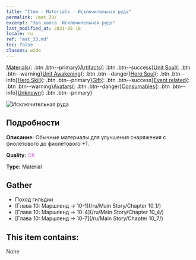 ```yaml
---
title: "Item - Materials - Исключительная руда"
permalink: /mat_33/
excerpt: "Эра хаоса  Исключительная руда"
last_modified_at: 2021-05-18
locale: ru
ref: "mat_33.md"
toc: false
classes: wide
---
```

 [Materials](/ItemsRU/){: .btn .btn--primary}[Artifacts](/ItemsRU/Artifacts/){: .btn .btn--success}[Unit Soul](/ItemsRU/UnitSoul/){: .btn .btn--warning}[Unit Awakening](/ItemsRU/UnitAwakening/){: .btn .btn--danger}[Hero Soul](/ItemsRU/HeroSoul/){: .btn .btn--info}[Hero Skill](/ItemsRU/HeroSkill/){: .btn .btn--primary}[Gift](/ItemsRU/Gift/){: .btn .btn--success}[Event related](/ItemsRU/Events/){: .btn .btn--warning}[Avatars](/ItemsRU/Avatars/){: .btn .btn--danger}[Consumables](/ItemsRU/Consumables/){: .btn .btn--info}[Unknown](/ItemsRU/Unknown/){: .btn .btn--primary}

 ![Исключительная руда](/images/t/i_cailiao_kuangshi2.png)

## Подробности
 **Описание:** Обычные материалы для улучшения снаряжения c фиолетового до фиолетового +1.

 **Quality:** <span style="color: #DA70D6">OK</span>

 **Type:** Material

## Gather

*    Поход гильдии 
*    [Глава 10: Маршленд -> 10-1](/ru/Main Story/Chapter 10_1/) 
*    [Глава 10: Маршленд -> 10-4](/ru/Main Story/Chapter 10_4/) 
*    [Глава 10: Маршленд -> 10-7](/ru/Main Story/Chapter 10_7/) 

## This item contains:

  None

